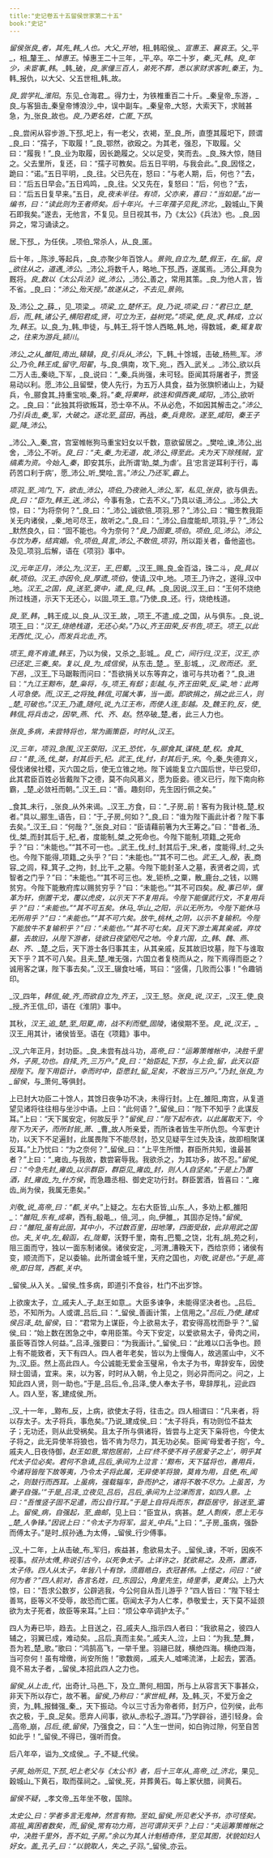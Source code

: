 ```yaml
---
title:"史记卷五十五留侯世家第二十五"
book:"史记"
---
```

_留侯张良_者，其先_韩_人也。大父_开地_，相_韩昭侯_、_宣惠王_、_襄哀王_。父_平_，相_釐王_、_悼惠王_。悼惠王二十三年，_平_卒。卒二十岁，_秦_灭_韩_。_良_年少，未宦事_韩_。_韩_破，_良_家僮三百人，弟死不葬，悉以家财求客刺_秦王_，为_韩_报仇，以大父、父五世相_韩_故。

_良_尝学礼_淮阳_。东见_仓海君_。得力士，为铁椎重百二十斤。_秦皇帝_东游，_良_与客狙击_秦皇帝博浪沙_中，误中副车。_秦皇帝_大怒，大索天下，求贼甚急，为_张良_故也。_良_乃更名姓，亡匿_下邳_。

_良_尝闲从容步游_下邳_圯上，有一老父，衣褐，至_良_所，直堕其履圯下，顾谓_良_曰：“孺子，下取履！”_良_鄂然，欲殴之。为其老，强忍，下取履。父曰：“履我！”_良_业为取履，因长跪履之。父以足受，笑而去。_良_殊大惊，随目之。父去里所，复还，曰：“孺子可教矣。后五日平明，与我会此。”_良_因怪之，跪曰：“诺。”五日平明，_良_往。父已先在，怒曰：“与老人期，后，何也？”去，曰：“后五日早会。”五日鸡鸣，_良_往。父又先在，复怒曰：“后，何也？”去，曰：“后五日复早来。”五日，_良_夜未半往。有顷，父亦来，喜曰：“当如是。”出一编书，曰：“读此则为王者师矣。后十年兴。十三年孺子见我_济北_，_穀城山_下黄石即我矣。”遂去，无他言，不复见。旦日视其书，乃《太公》《兵法》也。_良_因异之，常习诵读之。

居_下邳_，为任侠。_项伯_常杀人，从_良_匿。

后十年，_陈涉_等起兵，_良_亦聚少年百馀人。_景驹_自立为_楚_假王，在_留_。_良_欲往从之，道遇_沛公_。_沛公_将数千人，略地_下邳_西，遂属焉。_沛公_拜良为厩将。_良_数以《太公兵法》说_沛公_，_沛公_善之，常用其策。_良_为他人言，皆不省。_良_曰：“_沛公_殆天授。”故遂从之，不去见_景驹_。

及_沛公_之_薛_，见_项梁_。_项梁_立_楚怀王_。_良_乃说_项梁_曰：“君已立_楚_后，而_韩_诸公子_横阳君成_贤，可立为王，益树党。”_项梁_使_良_求_韩成_，立以为_韩王_。以_良_为_韩_申徒，与_韩王_将千馀人西略_韩_地，得数城，_秦_辄复取之，往来为游兵_颍川_。

_沛公_之从_雒阳_南出_辕辕_，_良_引兵从_沛公_，下_韩_十馀城，击破_杨熊_军。_沛公_乃令_韩王成_留守_阳翟_，与_良_俱南，攻下_宛_，西入_武关_。_沛公_欲以兵二万人击_秦峣_下军，_良_说曰：“_秦_兵尚强，未可轻。臣闻其将屠者子，贾竖易动以利。愿_沛公_且留壁，使人先行，为五万人具食，益为张旗帜诸山上，为疑兵，令_郦食其_持重宝啖_秦_将。”_秦_将果畔，欲连和俱西袭_咸阳_，_沛公_欲听之。_良_曰：“此独其将欲叛耳，恐士卒不从。不从必危，不如因其解击之。”_沛公_乃引兵击_秦_军，大破之。逐北至_蓝田_，再战，_秦_兵竟败。遂至_咸阳_，_秦王子婴_降_沛公_。

_沛公_入_秦_宫，宫室帷帐狗马重宝妇女以千数，意欲留居之。_樊哙_谏_沛公_出舍，_沛公_不听。_良_曰：“夫_秦_为无道，故_沛公_得至此。夫为天下除残贼，宜缟素为资。今始入_秦_，即安其乐，此所谓‘助_桀_为虐’。且‘忠言逆耳利于行，毒药苦口利于病’，愿_沛公_听_樊哙_言。”_沛公_乃还军_霸上_。

_项羽_至_鸿门_下，欲击_沛公_，_项伯_乃夜驰入_沛公_军，私见_张良_，欲与俱去。_良_曰：“臣为_韩王_送_沛公_，今事有急，亡去不义。”乃具以语_沛公_。_沛公_大惊，曰：“为将奈何？”_良_曰：“_沛公_诚欲倍_项羽_邪？”_沛公_曰：“鲰生教我距关无内诸侯，_秦_地可尽王，故听之。”_良_曰：“_沛公_自度能却_项羽_乎？”_沛公_默然良久，曰：“固不能也。今为奈何？”_良_乃固要_项伯_。_项伯_见_沛公_。_沛公_与饮为寿，结宾婚。令_项伯_具言_沛公_不敢倍_项羽_，所以距关者，备他盗也。及见_项羽_后解，语在《项羽》事中。

_汉_元年正月，_沛公_为_汉王_，王_巴蜀_。_汉王_赐_良_金百溢，珠二斗，_良_具以献_项伯_。_汉王_亦因令_良_厚遗_项伯_，使请_汉中_地。_项王_乃许之，遂得_汉中_地。_汉王_之国，_良_送至_褒中_，遣_良_归_韩_。_良_因说_汉王_曰：“王何不烧绝所过栈道，示天下无还心，以固_项王_意。”乃使_良_还。行，烧绝栈道。

_良_至_韩_，_韩王成_以_良_从_汉王_故，_项王_不遣_成_之国，从与俱东。_良_说_项王_曰：“_汉王_烧绝栈道，无还心矣。”乃以_齐王田荣_反书告_项王_。_项王_以此无西忧_汉_心，而发兵北击_齐_。

_项王_竟不肯遣_韩王_，乃以为侯，又杀之_彭城_。_良_亡，间行归_汉王_，_汉王_亦已还定_三秦_矣。复以_良_为_成信侯_，从东击_楚_。至_彭城_，_汉_败而还。至_下邑_，_汉王_下马踞鞍而问曰：“吾欲捐关以东等弃之，谁可与共功者？”_良_进曰：“_九江王黥布_，_楚_枭将，与_项王_有郄；_彭越_与_齐王田荣_反_梁_地：此两人可急使。而_汉王_之将独_韩信_可属大事，当一面。即欲捐之，捐之此三人，则_楚_可破也。”_汉王_乃遣_随何_说_九江王布_，而使人连_彭越_。及_魏王豹_反，使_韩信_将兵击之，因举_燕_、_代_、_齐_、_赵_。然卒破_楚_者，此三人力也。

_张良_多病，未尝特将也，常为画策臣，时时从_汉王_。

_汉_三年，_项羽_急围_汉王荥阳_，_汉王_恐忧，与_郦食其_谋桡_楚_权。_食其_曰：“昔_汤_伐_桀_，封其后于_杞_。_武王_伐_纣_，封其后于_宋_。今_秦_失德弃义，侵伐诸侯社稷，灭六国之后，使无立锥之地。陛下诚能复立六国后世，毕已受印，此其君臣百姓必皆戴陛下之德，莫不向风慕义，愿为臣妾。德义已行，陛下南向称霸，_楚_必敛衽而朝。”_汉王_曰：“善。趣刻印，先生因行佩之矣。”

_食其_未行，_张良_从外来谒。_汉王_方食，曰：“_子房_前！客有为我计桡_楚_权者。”具以_郦生_语告，曰：“于_子房_何如？”_良_曰：“谁为陛下画此计者？陛下事去矣。”_汉王_曰：“何哉？”_张良_对曰：“臣请藉前箸为大王筹之。”曰：“昔者_汤_伐_桀_而封其后于_杞_者，度能制_桀_之死命也。今陛下能制_项籍_之死命乎？”曰：“未能也。”“其不可一也。_武王_伐_纣_封其后于_宋_者，度能得_纣_之头也。今陛下能得_项籍_之头乎？”曰：“未能也。”“其不可二也。_武王_入_殷_，表_商容_之闾，释_箕子_之拘，封_比干_之墓。今陛下能封圣人之墓，表贤者之闾，式智者之门乎？”曰：“未能也。”“其不可三也。发_钜桥_之粟，散_鹿台_之钱，以赐贫穷。今陛下能散府库以赐贫穷乎？”曰：“未能也。”“其不可四矣。_殷_事已毕，偃革为轩，倒置干戈，覆以虎皮，以示天下不复用兵。今陛下能偃武行文，不复用兵乎？”曰：“未能也。”“其不可五矣。休马_华山_之阳，示以无所为。今陛下能休马无所用乎？”曰：“未能也。”“其不可六矣。放牛_桃林_之阴，以示不复输积。今陛下能放牛不复输积乎？”曰：“未能也。”“其不可七矣。且天下游士离其亲戚，弃坟墓，去故旧，从陛下游者，徒欲日夜望咫尺之地。今复六国，立_韩_、_魏_、_燕_、_赵_、_齐_、_楚_之后，天下游士各归事其主，从其亲戚，反其故旧坟墓，陛下与谁取天下乎？其不可八矣。且夫_楚_唯无强，六国立者复桡而从之，陛下焉得而臣之？诚用客之谋，陛下事去矣。”_汉王_辍食吐哺，骂曰：“竖儒，几败而公事！”令趣销印。

_汉_四年，_韩信_破_齐_而欲自立为_齐王_，_汉王_怒。_张良_说_汉王_，_汉王_使_良_授_齐王信_印，语在《淮阴》事中。

其秋，_汉王_追_楚_至_阳夏_南，战不利而壁_固陵_，诸侯期不至。_良_说_汉王_，_汉王_用其计，诸侯皆至。语在《项籍》事中。

_汉_六年正月，封功臣。_良_未尝有战斗功，_高帝_曰：“运筹策帷帐中，决胜千里外，_子房_功也。自择_齐_三万户。”_良_曰：“始臣起_下邳_，与上会_留_，此天以臣授陛下。陛下用臣计，幸而时中，臣愿封_留_足矣，不敢当三万户。”乃封_张良_为_留侯_，与_萧何_等俱封。

上已封大功臣二十馀人，其馀日夜争功不决，未得行封。上在_雒阳_南宫，从复道望见诸将往往相与坐沙中语。上曰：“此何语？”_留侯_曰：“陛下不知乎？此谋反耳。”上曰：“天下属安定，何故反乎？”_留侯_曰：“陛下起布衣，以此属取天下，今陛下为天子，而所封皆_萧_、_曹_故人所亲爱，而所诛者皆生平所仇怨。今军吏计功，以天下不足遍封，此属畏陛下不能尽封，恐又见疑平生过失及诛，故即相聚谋反耳。”上乃忧曰：“为之奈何？”_留侯_曰：“上平生所憎，群臣所共知，谁最甚者？”上曰：“_雍齿_与我故，数尝窘辱我。我欲杀之，为其功多，故不忍。”_留侯_曰：“今急先封_雍齿_以示群臣，群臣见_雍齿_封，则人人自坚矣。”于是上乃置酒，封_雍齿_为_什方侯_，而急趣丞相、御史定功行封。群臣罢酒，皆喜曰：“_雍齿_尚为侯，我属无患矣。”

_刘敬_说_高帝_曰：“都_关中_。”上疑之。左右大臣皆_山东_人，多劝上都_雒阳_：“_雒阳_东有_成皋_，西有_殽黾_，倍_河_，向_伊雒_，其固亦足恃。”_留侯_曰：“_雒阳_虽有此固，其中小，不过数百里，田地薄，四面受敌，此非用武之国也。夫_关中_左_殽函_，右_陇蜀_，沃野千里，南有_巴蜀_之饶，北有_胡_苑之利，阻三面而守，独以一面东制诸侯。诸侯安定，_河渭_漕鞔天下，西给京师；诸侯有变，顺流而下，足以委输。此所谓金城千里，天府之国也，_刘敬_说是也。”于是_高帝_即日驾，西都_关中_。

_留侯_从入关。_留侯_性多病，即道引不食谷，杜门不出岁馀。

上欲废太子，立_戚夫人_子_赵王如意_。大臣多谏争，未能得坚决者也。_吕后_恐，不知所为。人或谓_吕后_曰：“_留侯_善画计策，上信用之。”_吕后_乃使_建成侯吕泽_劫_留侯_，曰：“君常为上谋臣，今上欲易太子，君安得高枕而卧乎？”_留侯_曰：“始上数在困急之中，幸用臣策。今天下安定，以爱欲易太子，骨肉之间，虽臣等百馀人何益。”_吕泽_强要曰：“为我画计。”_留侯_曰：“此难以口舌争也。顾上有不能致者，天下有四人。四人者年老矣，皆以为上慢侮人，故逃匿山中，义不为_汉_臣。然上高此四人。今公诚能无爱金玉璧帛，令太子为书，卑辞安车，因使辩士固请，宜来。来，以为客，时时从入朝，令上见之，则必异而问之。问之，上知此四人贤，则一助也。”于是_吕后_令_吕泽_使人奉太子书，卑辞厚礼，迎此四人。四人至，客_建成侯_所。

_汉_十一年，_黥布_反，上病，欲使太子将，往击之。四人相谓曰：“凡来者，将以存太子。太子将兵，事危矣。”乃说_建成侯_曰：“太子将兵，有功则位不益太子；无功还，则从此受祸矣。且太子所与俱诸将，皆尝与上定天下枭将也，今使太子将之，此无异使羊将狼也，皆不肯为尽力，其无功必矣。臣闻‘母爱者子抱’，今_戚夫人_日夜侍御，_赵王如意_常抱居前，上曰‘终不使不肖子居爱子之上’，明乎其代太子位必矣。君何不急请_吕后_承间为上泣言：‘_黥布_，天下猛将也，善用兵，今诸将皆陛下故等夷，乃令太子将此属，无异使羊将狼，莫肯为用，且使_布_闻之，则鼓行而西耳。上虽病，强载辎车，卧而护之，诸将不敢不尽力。上虽苦，为妻子自强。’”于是_吕泽_立夜见_吕后_，_吕后_承间为上泣涕而言，如四人意。上曰：“吾惟竖子固不足遣，而公自行耳。”于是上自将兵而东，群臣居守，皆送至_灞上_。_留侯_病，自强起，至_曲邮_，见上曰：“臣宜从，病甚。_楚_人剽疾，愿上无与_楚_人争锋。”因说上曰：“令太子为将军，监关_中兵_。”上曰：“_子房_虽病，强卧而傅太子。”是时_叔孙通_为太傅，_留侯_行少傅事。

_汉_十二年，上从击破_布_军归，疾益甚，愈欲易太子。_留侯_谏，不听，因疾不视事。_叔孙太傅_称说引古今，以死争太子。上详许之，犹欲易之。及燕，置酒，太子侍。四人从太子，年皆八十有馀，须眉皓白，衣冠甚伟。上怪之，问曰：“彼何为者？”四人前对，各言名姓，曰_东园公_，_角里先生_，_绮里季_，_夏黄公_。上乃大惊，曰：“吾求公数岁，公辟逃我，今公何自从吾儿游乎？”四人皆曰：“陛下轻士善骂，臣等义不受辱，故恐而亡匿。窃闻太子为人仁孝，恭敬爱士，天下莫不延颈欲为太子死者，故臣等来耳。”上曰：“烦公幸卒调护太子。”

四人为寿已毕，趋去。上目送之，召_戚夫人_指示四人者曰：“我欲易之，彼四人辅之，羽翼已成，难动矣。_吕后_真而主矣。”_戚夫人_泣，上曰：“为我_楚_舞，吾为若_楚_歌。”歌曰：“鸿鹄高飞，一举千里。羽翮已就，横绝四海。横绝四海，当可奈何！虽有增缴，尚安所施！”歌数阕，_戚夫人_嘘唏流涕，上起去，罢酒。竟不易太子者，_留侯_本招此四人之力也。

_留侯_从上击_代_，出奇计_马邑_下，及立_萧何_相国，所与上从容言天下事甚众，非天下所以存亡，故不著。_留侯_乃称曰：“家世相_韩_，及_韩_灭，不爱万金之资，为_韩_报雠强_秦_，天下振动。今以三寸舌为帝者师，封万户，位列侯，此布衣之极，于_良_足矣。愿弃人间事，欲从_赤松子_游耳。”乃学辟谷，道引轻身。会_高帝_崩，_吕后_德_留侯_，乃强食之，曰：“人生一世间，如白驹过隙，何至自苦如此乎！”_留侯_不得已，强听而食。

后八年卒，谥为_文成侯_。子_不疑_代侯。

_子房_始所见_下邳_圯上老父与《太公书》者，后十三年从_高帝_过_济北_，果见_穀城山_下黄石，取而葆祠之。_留侯_死，并葬黄石。每上冢伏腊，祠黄石。

_留侯不疑_，_孝文帝_五年坐不敬，国除。

_太史公_曰：学者多言无鬼神，然言有物。至如_留侯_所见老父予书，亦可怪矣。_高祖_离困者数矣，而_留侯_常有功力焉，岂可谓非天乎？上曰：“夫运筹策帷帐之中，决胜千里外，吾不如_子房_。”余以为其人计魁梧奇伟，至见其图，状貌如妇人好女。盖_孔子_曰：“以貌取人，失之_子羽_。”_留侯_亦云。
